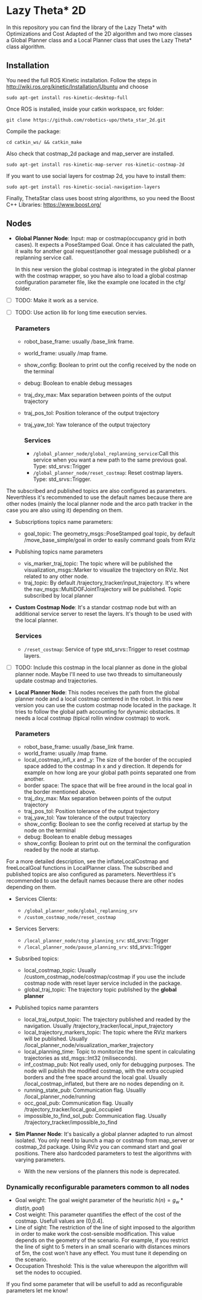 # Lazy Theta* 2D 

In this repository you can find the library of the Lazy Theta* with Optimizations and Cost Adapted of the 2D algorithm and two more classes a Global Planner class and a Local Planner class that uses the Lazy Theta* class algorithm. 

## Installation

You need the full ROS Kinetic installation. Follow the steps in http://wiki.ros.org/kinetic/Installation/Ubuntu and choose 

```
sudo apt-get install ros-kinetic-desktop-full
```

Once ROS is installed, inside your catkin workspace, src folder:

```
git clone https://github.com/robotics-upo/theta_star_2d.git
```

Compile the package:

```
cd catkin_ws/ && catkin_make
```
Also check that costmap_2d package and map_server are installed.
```
sudo apt-get install ros-kinetic-map-server ros-kinetic-costmap-2d
```

If you want to use social layers for costmap 2d, you have to install them:

```
sudo apt-get install ros-kinetic-social-navigation-layers
```

Finally, ThetaStar class uses boost string algorithms, so you need the Boost C++ Libraries: https://www.boost.org/


## Nodes
- **Global Planner Node**: Input: map or costmap(occupancy grid in both cases). It expects a PoseStamped Goal. Once it has calculated the path, it waits for another goal request(another goal message published) or a replanning service call.
  
    In this new version the global costmap is integrated in the global planner with the costmap wrapper, so you have also to load a global costmap configuration parameter file, like the example one located in the cfg/ folder.

- [ ] TODO: Make it work as a service.
- [ ] TODO: Use action lib for long time execution servies. 

    ### Parameters
  - robot_base_frame: usually /base_link frame.
  - world_frame: usually /map frame.
  - show_config: Boolean to print out the config received by the node on the terminal
  - debug: Boolean to enable debug messages
  - traj_dxy_max: Max separation between points of the output trajectory
  - traj_pos_tol: Position tolerance of the output trajectory
  - traj_yaw_tol: Yaw tolerance of the output trajectory

    ### Services
    - `/global_planner_node/global_replanning_service`:Call this service when you want a new path to the same previous goal. Type: std_srvs::Trigger
    - `/global_planner_node/reset_costmap`: Reset costmap layers. Type: std_srvs::Trigger.
  
 The subscribed and published topics are also configured as parameters. Neverthless it's recommended to use the default names because there are other nodes (mainly the local planner node and the arco path tracker in the case you are also using it) depending on them.
    
- Subscriptions topics name parameters:
    
    - goal_topic: The geometry_msgs::PoseStamped goal topic, by default /move_base_simple/goal in order to easily command goals from RViz
    
- Publishing topics name parameters
    - vis_marker_traj_topic: The topic where will be published the visualization_msgs::Marker to visualize the trajectory on RViz. Not related to any other node.
    - traj_topic: By default /trajectory_tracker/input_trajectory. It's where the nav_msgs::MultiDOFJointTrajectory will be published. Topic subscribed by local planner


- **Custom Costmap Node**: It's a standar costmap node but with an additional service server to reset the layers. It's though to be used with the local planner.
  ### Services
    - `/reset_costmap`: Service of type std_srvs::Trigger to reset costmap layers.
  
- [ ] TODO: Include this costmap in the local planner as done in the global planner node. Maybe I'll need to use two threads to simultaneously update costmap and trajectories.

- **Local Planner Node**: This nodes receives the path from the global planner node and a local costmap centered in the robot. In this new version you can use the custom costmap node located in the package. It tries to follow the global path accounting for dynamic obstacles. It needs a local costmap (tipical rollin window costmap) to work. 

    ### Parameters 

  - robot_base_frame: usually /base_link frame.
  - world_frame: usually /map frame.
  - local_costmap_infl_x and _y: The size of the border of the occupied space added to the costmap in x and y direction. It depends for example on how long are your global path points separated one from another.
  - border space: The space that will be free around in the local goal in the border mentioned above.
  - traj_dxy_max: Max separation between points of the output trajectory
  - traj_pos_tol: Position tolerance of the output trajectory
  - traj_yaw_tol: Yaw tolerance of the output trajectory
  - show_config: Boolean to see the config received at startup by the node on the terminal
  - debug: Boolean to enable debug messages
  - show_config: Boolean to print out on the terminal the configuration readed by the node at startup. 

For a more detailed description, see the inflateLocalCostmap and freeLocalGoal functions in LocalPlanner class. The subscribed and published topics are also configured as parameters. Neverthless it's recommended to use the default names because there are other nodes depending on them.

- Services Clients: 
  - `/global_planner_node/global_replanning_srv`
  - `/custom_costmap_node/reset_costmap`
  
- Services Servers:
  - `/local_planner_node/stop_planning_srv`: std_srvs::Trigger
  - `/local_planner_node/pause_planning_srv`: std_srvs::Trigger
  
- Subsribed topics:
   
  - local_costmap_topic: Usually /custom_costmap_node/costmap/costmap if you use the include costmap node with reset layer service included in the package.
  - global_traj_topic: The trajectory topic published by the **global planner**
    
- Published topics name paramters

  - local_traj_output_topic: The trajectory published and readed by the navigation. Usually /trajectory_tracker/local_input_trajectory
  - local_trajectory_markers_topic: The topic where the RViz markers will be published. Usually /local_planner_node/visualization_marker_trajectory
  - local_planning_time: Topic to monitorize the time spent in calculating trajectories as std_msgs::Int32 (miliseconds).
  - inf_costmap_pub: Not really used, only for debugging purposes. The node will publish the modified costmap, with the extra occupied borders and the free space around the local goal. Usually /local_costmap_inflated, but there are no nodes depending on it. 
  - running_state_pub: Communication flag. Usuallly /local_planner_node/running
  - occ_goal_pub: Communication flag. Usually /trajectory_tracker/local_goal_occupied
  - impossible_to_find_sol_pub: Communication flag. Usually /trajectory_tracker/impossible_to_find

- **Sim Planner Node**: It's basically a global planner adapted to run almost isolated. You only need to launch a map or costmap from map_server or costmap_2d package. Using RViz you can command start and goal positions. There also hardcoded parameters to test the algorithms with varying parameters. 
  - With the new versions of the planners this node is deprecated.

### Dynamically reconfigurable parameters common to all nodes


- Goal weight: The goal weight parameter of the heuristic $h(n) = g_w * dist(n,goal)$
- Cost weight: This parameter quantifies the effect of the cost of the costmap. Usefull values are (0,0.4]. 
- Line of sight: The restriction of the line of sight imposed to the algorithm in order to make work the cost-sensible modification. This value depends on the geometry of the scenario. For example, if you restrict the line of sight to 5 meters in an small scenario with distances minors of 5m, the cost won't have any effect. You must tune it depending on the scenario.
- Occupation Threshold: This is the value whereupon the algorithm will set the nodes to occupied. 


If you find some parameter that will be usefull to add as reconfigurable parameters let me know!
